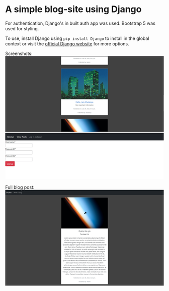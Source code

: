 # A simple blog-site using Django

For authentication, Django's in built auth app was used.
Bootstrap 5 was used for styling.

To use, install Django using `pip install Django` to install in the global context 
or visit the [official Django website](https://docs.djangoproject.com/en/4.0/topics/install/) for more options.

Screenshots:
![Screenshot 1](Screenshots/Screenshot1.jpg)
![Screenshot 2](Screenshots/Screenshot2.jpg)

Full blog post:
![SCreenshot 3](Screenshots/Screenshot3.png)